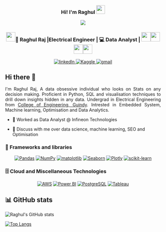 
<h3 align="center">
  Hi! I'm Raghul
  <img src="https://media.giphy.com/media/hvRJCLFzcasrR4ia7z/giphy.gif" width="28">
</h3>

<!-- Typing SVG by DenverCoder1 - https://github.com/DenverCoder1/readme-typing-svg -->
<p align="center">
  <a href="https://github.com/DenverCoder1/readme-typing-svg"><img src="https://readme-typing-svg.herokuapp.com/?lines=Business%20Analyst;Electrical%20Engineer&font=Fira%20Code&center=true&width=440&height=45&color=f75c7e&vCenter=true&size=22"></a>
</p>


<div align="center">
<h3><img src="https://media.giphy.com/media/WUlplcMpOCEmTGBtBW/giphy.gif" width="30">🤵 Raghul Raj |Electrical Engineer | 💻 Data Analyst |  <img src="img\india.gif" width="30"><img src="img\taiwan.gif" width="30"> <img src="img\russia.gif" width="30"><img src="img\france.gif" width="30"></h3>
</div>
<p align="center">
<a href="https://www.linkedin.com/in/raghulraj2305/">
<img alt='linkedln', src="https://img.shields.io/badge/LinkedIn-0077B5?style=for-the-badge&logo=linkedin&logoColor=white">
<a href="https://www.kaggle.com/raghulraj422">
<img alt='Kaggle', src="https://img.shields.io/badge/Kaggle-20BEFF?style=for-the-badge&logo=Kaggle&logoColor=white">
<a href="mailto: rahulraj.2305@gmail.com">
<img alt='gmail', src="https://img.shields.io/badge/Gmail-D14836?style=for-the-badge&logo=gmail&logoColor=white">
</a>
</p>

## Hi there 👋
<p style="text-align:justify">
I'm Raghul Raj, A data obsessive individual who looks on Stats on any decision making. Proficient in Python, SQL and visualisation techniques to drill down insights hidden in any data. Undergrad in Electrical Engineering from <a href='https://ceg.annauniv.edu/'>College of Engineering, Guindy</a>. Intrested in Embedded System, Machine learning, Optimisation and Data Analytics. 
</p>

- 💼 Worked as Data Analyst @ Infineon Technologies
  
- 💬 Discuss with me over data science, machine learning, SEO and Optimisation


### 🧰 Frameworks and libraries
<p align="center">
<a href="#"><img alt="Pandas" src="https://img.shields.io/badge/Pandas-150458.svg?logo=pandas&logoColor=white"></a>
<a href="#"><img alt="NumPy" src="https://img.shields.io/badge/Numpy-013243.svg?logo=numpy&logoColor=white"></a>
<a href="#"><img alt="matplotlib" src="https://img.shields.io/badge/-Matplotlib-7952B3.svg?logo=matplotlib&logoColor=white"></a>
<a href="#"><img alt="Seaborn" src="https://img.shields.io/badge/Seaborn-D00000.svg?logo=Seaborn&logoColor=white"></a>
<a href="#"><img alt="Plotly" src="https://img.shields.io/badge/Plotly-3F4F75.svg?logo=Plotly&logoColor=white"></a>
<a href="#"><img alt="scikit-learn" src="https://img.shields.io/badge/Scikit-learn-F7931E.svg?logo=scikit-learn&logoColor=white"></a>
</p>

### 🗄️ Cloud and Miscellaneous Technologies
<p align="center">
<a href="#"><img alt="AWS" src ="https://img.shields.io/badge/Amazon%20AWS-232F3E.svg?logo=Amazon%20AWS&logoColor=white"></a>
<a href="#"><img alt="Power BI" src ="https://img.shields.io/badge/Power%20BI-F2C811.svg?logo=Power%20BI&logoColor=white"></a>
<a href="#"><img alt="PostgreSQL" src ="https://img.shields.io/badge/PostgreSQL-316192.svg?logo=postgresql&logoColor=white"></a>
<a href="#"><img alt="Tableau" src ="https://img.shields.io/badge/Tableau-E97627?style=for-the-badge&logo=Tableau&logoColor=white"></a>
</p>

## 📊 GitHub stats
![Raghul's GitHub stats](https://github-readme-stats-sigma-five.vercel.app/api?username=raghulrajn&show_icons=true&count_private=true)

[![Top Langs](https://github-readme-stats-sigma-five.vercel.app/api/top-langs/?username=raghulrajn&hide=jupyter%20notebook)](https://github.com/anuraghazra/github-readme-stats)
